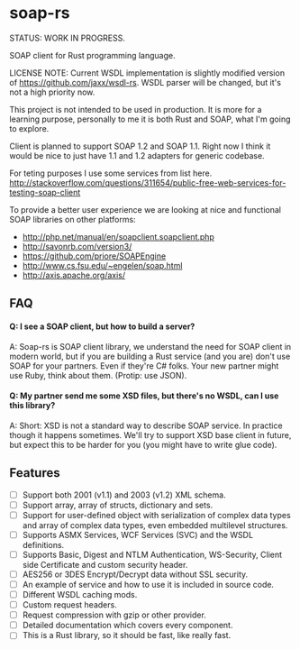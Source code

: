 # soap-rs

STATUS: WORK IN PROGRESS.

SOAP client for Rust programming language.

LICENSE NOTE: Current WSDL implementation is slightly modified version of https://github.com/jaxx/wsdl-rs. WSDL parser will be changed, but it's not a high priority now.

This project is not intended to be used in production. It is more for a learning purpose, personally to me it is both Rust and SOAP, what I'm going to explore.

Client is planned to support SOAP 1.2 and SOAP 1.1. Right now I think it would be nice to just have 1.1 and 1.2 adapters for generic codebase.

For teting purposes I use some services from list here.
http://stackoverflow.com/questions/311654/public-free-web-services-for-testing-soap-client

To provide a better user experience we are looking at nice and functional SOAP libraries on other platforms:
- http://php.net/manual/en/soapclient.soapclient.php
- http://savonrb.com/version3/
- https://github.com/priore/SOAPEngine
- http://www.cs.fsu.edu/~engelen/soap.html
- http://axis.apache.org/axis/

## FAQ
#### Q: I see a SOAP client, but how to build a server?
A: Soap-rs is SOAP client library, we understand the need for SOAP client in modern world, but if you are building a Rust service (and you are) don't use SOAP for your partners. Even if they're C# folks. Your new partner might use Ruby, think about them. (Protip: use JSON).
#### Q: My partner send me some XSD files, but there's no WSDL, can I use this library?
A: Short: XSD is not a standard way to describe SOAP service. In practice though it happens sometimes. We'll try to support XSD base client in future, but expect this to be harder for you (you might have to write glue code).

## Features
- [ ] Support both 2001 (v1.1) and 2003 (v1.2) XML schema.
- [ ] Support array, array of structs, dictionary and sets.
- [ ] Support for user-defined object with serialization of complex data types and array of complex data types, even embedded multilevel structures.
- [ ] Supports ASMX Services, WCF Services (SVC) and the WSDL definitions.
- [ ] Supports Basic, Digest and NTLM Authentication, WS-Security, Client side Certificate and custom security header.
- [ ] AES256 or 3DES Encrypt/Decrypt data without SSL security.
- [ ] An example of service and how to use it is included in source code.
- [ ] Different WSDL caching mods.
- [ ] Custom request headers.
- [ ] Request compression with gzip or other provider.
- [ ] Detailed documentation which covers every component.
- [ ] This is a Rust library, so it should be fast, like really fast.
